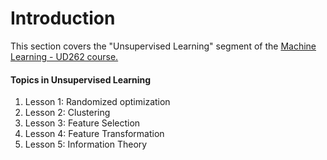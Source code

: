 # Introduction

This section covers the "Unsupervised Learning" segment of the [Machine Learning - UD262 course.](https://www.udacity.com/course/machine-learning--ud262)

#### Topics in Unsupervised Learning

1. Lesson 1: Randomized optimization
2. Lesson 2: Clustering
3. Lesson 3: Feature Selection
4. Lesson 4: Feature Transformation
5. Lesson 5: Information Theory

### 



